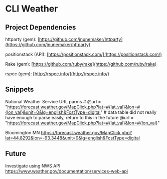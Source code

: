 # CLI Weather

## Project Dependencies

httparty (gem): [https://github.com/jnunemaker/httparty](https://github.com/jnunemaker/httparty)  

positionstack (API): [https://positionstack.com/](https://positionstack.com/)

Rake (gem): [https://github.com/ruby/rake](https://github.com/ruby/rake)

rspec (gem): [http://rspec.info/](http://rspec.info/)

## Snippets
National Weather Service URL parms
        # @url = "https://forecast.weather.gov/MapClick.php?lat=#{lat_val}&lon=#{lon_val}&unit=0&lg=english&FcstType=digital" # data table did not really have enough to parse easily, return to this in the future
        @url = "https://forecast.weather.gov/MapClick.php?lat=#{lat_val}&lon=#{lon_val}"

Bloomington MN
https://forecast.weather.gov/MapClick.php?lat=44.8292&lon=-93.3448&unit=0&lg=english&FcstType=digital

## Future
Investigate using NWS API https://www.weather.gov/documentation/services-web-api